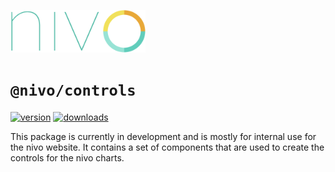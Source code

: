 <a href="https://nivo.rocks"><img alt="nivo" src="https://raw.githubusercontent.com/plouc/nivo/master/nivo.png" width="216" height="68"/></a>

# `@nivo/controls`

[![version](https://img.shields.io/npm/v/@nivo/controls?style=for-the-badge)](https://www.npmjs.com/package/@nivo/controls)
[![downloads](https://img.shields.io/npm/dm/@nivo/controls?style=for-the-badge)](https://www.npmjs.com/package/@nivo/controls)

This package is currently in development and is mostly for internal use for the nivo website.
It contains a set of components that are used to create the controls for the nivo charts.
